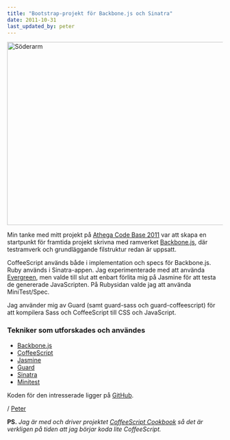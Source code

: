 ```yaml
---
title: "Bootstrap-projekt för Backbone.js och Sinatra"
date: 2011-10-31
last_updated_by: peter
---
```

<a href="http://www.flickr.com/photos/athega/6291740803/" title="Söderarm by athega, on Flickr"><img src="http://farm7.static.flickr.com/6101/6291740803_5a4174264c_z.jpg" width="640" height="427" alt="Söderarm"></a>

Min tanke med mitt projekt på [Athega Code Base 2011](/code-base-2011) var att skapa en startpunkt för framtida projekt skrivna med ramverket [Backbone.js](http://documentcloud.github.com/backbone/), där testramverk och grundläggande filstruktur redan är uppsatt.

CoffeeScript används både i implementation och specs för Backbone.js.
Ruby används i Sinatra-appen. Jag experimenterade med att använda [Evergreen](https://github.com/jnicklas/evergreen), men valde till slut att enbart förlita mig på Jasmine för att testa de genererade JavaScripten. På Rubysidan valde jag att använda MiniTest/Spec.

Jag använder mig av Guard (samt guard-sass och guard-coffeescript)
för att kompilera Sass och CoffeeScript till CSS och JavaScript.

### Tekniker som utforskades och användes

 - [Backbone.js](http://documentcloud.github.com/backbone/)
 - [CoffeeScript](http://coffeescript.org/)
 - [Jasmine](http://pivotal.github.com/jasmine/)
 - [Guard](https://github.com/guard/guard)
 - [Sinatra](http://www.sinatrarb.com/)
 - [Minitest](https://github.com/seattlerb/minitest)

Koden för den intresserade ligger på [GitHub](https://github.com/athega/bootstrap-backbone-and-sinatra).

/ [Peter](/peter)

__PS.__ _Jag är med och driver projektet [CoffeeScript Cookbook](http://coffeescriptcookbook.com) så det är verkligen på tiden att jag börjar koda lite CoffeeScript._
